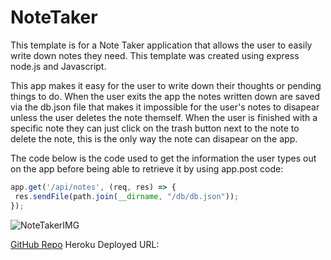 # NoteTaker
This template is for a Note Taker application that allows the user to easily write down notes they need. This template was created using express node.js and Javascript.

 This app makes it easy for the user to write down their thoughts or pending things to do. When the user exits the app the notes written down are saved via the db.json file that makes it impossible for the user's notes to disapear unless the user deletes the note themself. When the user is finished with a specific note they can just click on the trash button next to the note to delete the note, this is the only way the note can disapear on the app.

 The code below is the code used to get the information the user types out on the app before being able to retrieve it by using app.post code: 
 ```js
app.get('/api/notes', (req, res) => {
  res.sendFile(path.join(__dirname, "/db/db.json"));
});
```

![NoteTakerIMG](/assets/Note-Taker-app.png)

[GitHub Repo](https://github.com/Claudialhc/NoteTaker)
Heroku Deployed URL: 